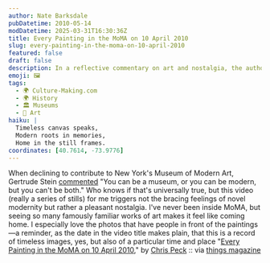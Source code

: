 ```yaml
---
author: Nate Barksdale
pubDatetime: 2010-05-14
modDatetime: 2025-03-31T16:30:36Z
title: Every Painting in the MoMA on 10 April 2010
slug: every-painting-in-the-moma-on-10-april-2010
featured: false
draft: false
description: In a reflective commentary on art and nostalgia, the author explores the duality of modernity and timelessness showcased in MoMA's renowned collection.
emoji: 🖼️
tags:
  - 🌍 Culture-Making.com
  - 🌍 History
  - 🏛️ Museums
  - 🎨 Art
haiku: |
  Timeless canvas speaks,  
  Modern roots in memories,  
  Home in the still frames.
coordinates: [40.7614, -73.9776]
---
```


When declining to contribute to New York's Museum of Modern Art, Gertrude Stein [commented](https://www.google.com/search?q=%22commented%22%20thebrowser.com) "You can be a museum, or you can be modern, but you can't be both." Who knows if that's universally true, but this video (really a series of stills) for me triggers not the bracing feelings of novel modernity but rather a pleasant nostalgia. I've never been inside MoMA, but seeing so many famously familiar works of art makes it feel like coming home. I especially love the photos that have people in front of the paintings—a reminder, as the date in the video title makes plain, that this is a record of timeless images, yes, but also of a particular time and place
"[Every Painting in the MoMA on 10 April 2010](http://www.youtube.com/watch?v=g3QHkFc3NZw)," by [Chris Peck](http://web.archive.org/web/20100419163359/http://mysite.pratt.edu:80/~cpeck/site/index.html) :: via [things magazine](http://www.thingsmagazine.net/)
